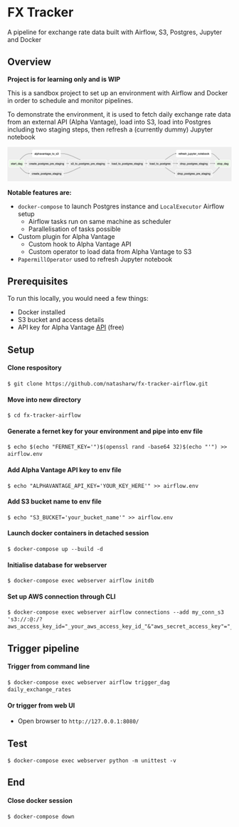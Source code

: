 # FX Tracker

A pipeline for exchange rate data built with Airflow, S3, Postgres, Jupyter and Docker

## Overview
<b>Project is for learning only and is WIP</b>

This is a sandbox project to set up an environment with Airflow and Docker in order to schedule and monitor pipelines.

To demonstrate the environment, it is used to fetch daily exchange rate data from an external API (Alpha Vantage), load into S3, load into Postgres including two staging steps, then refresh a (currently dummy) Jupyter notebook

![dag_chart](dags/fx_tracker/dag_image.png)


<b>Notable features are:</b>
* `docker-compose` to launch Postgres instance and `LocalExecutor` Airflow setup
   * Airflow tasks run on same machine as scheduler
   * Parallelisation of tasks possible
* Custom plugin for Alpha Vantage
  * Custom hook to Alpha Vantage API
  * Custom operator to load data from Alpha Vantage to S3
* `PapermillOperator` used to refresh Jupyter notebook

## Prerequisites
To run this locally, you would need a few things:
* Docker installed
* S3 bucket and access details
* API key for Alpha Vantage [API](https://www.alphavantage.co/support/#api-key) (free)

## Setup

#### Clone respository
```
$ git clone https://github.com/natasharw/fx-tracker-airflow.git
```

#### Move into new directory
```
$ cd fx-tracker-airflow
```

#### Generate a fernet key for your environment and pipe into env file
```
$ echo $(echo "FERNET_KEY='")$(openssl rand -base64 32)$(echo "'") >> airflow.env
```

#### Add Alpha Vantage API key to env file
```
$ echo "ALPHAVANTAGE_API_KEY='YOUR_KEY_HERE'" >> airflow.env
```

#### Add S3 bucket name to env file
```
$ echo "S3_BUCKET='your_bucket_name'" >> airflow.env
```

#### Launch docker containers in detached session
```
$ docker-compose up --build -d
```

#### Initialise database for webserver
```
$ docker-compose exec webserver airflow initdb
```

#### Set up AWS connection through CLI
```
$ docker-compose exec webserver airflow connections --add my_conn_s3 's3://:@:/?aws_access_key_id="_your_aws_access_key_id_"&"aws_secret_access_key"="_your_aws_secret_access_key_"'
```

## Trigger pipeline
#### Trigger from command line
```
$ docker-compose exec webserver airflow trigger_dag daily_exchange_rates
```
#### Or trigger from web UI
* Open browser to `http://127.0.0.1:8080/`

## Test
```
$ docker-compose exec webserver python -m unittest -v
```

## End
#### Close docker session
```
$ docker-compose down
```
